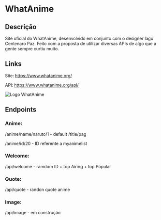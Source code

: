# WhatAnime

## Descrição 

Site oficial do WhatAnime, desenvolvido em conjunto com o designer Iago Centenaro Paz. Feito com a proposta de utilizar diversas APIs de algo que a gente sempre curtiu muito. 

## Links 

Site: https://www.whatanime.org/	

API: https://www.whatanime.org/api/

![Logo WhatAnime](https://github.com/giovanifranz/WhatAnime/blob/main/src/assets/LogoWhatAnime.png)


## Endpoints 

### Anime:

/anime/name/naruto/1 - default /title/pag		

/anime/id/20 - ID referente a myanimelist 		

### Welcome:

/api/welcome - ramdom ID + top Airing + top Popular		

### Quote:
/api/quote - randon quote anime 		

### Image:
/api/image - em construção		

		
